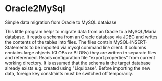 # Oracle2MySql
Simple data migration from Oracle to MySQL database

This little program helps to migrate data from an Oracle to a MySQL/Maria database.
It reads a schema from an Oracle database via JDBC and writes the contents of the tables into files.
The files contain MySQL-INSERT-Statements to be imported via mysql command line client.
If columns contains large objects (CLOBs or BLOBs) they are written to separate files and referenced.
Reads configuration file "export.properties" from current working directory.
It is assumed that the schema in the target database already exists e.g. created using "Liquibase".
Before importing the new data, foreign key constraints must be switched off temporarily.
